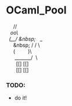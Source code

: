 # OCaml_Pool #

&nbsp;&nbsp;&nbsp;&nbsp;&nbsp;//  
&nbsp;&nbsp;&nbsp;_oo\  
&nbsp;&nbsp;(__/&nbsp;\&nbsp;&nbsp;_&nbsp;&nbsp;_  
&nbsp;&nbsp;&nbsp;&nbsp;&nbsp;\&nbsp;&nbsp;\/&nbsp;\/&nbsp;\  
&nbsp;&nbsp;&nbsp;&nbsp;&nbsp;(&nbsp;&nbsp;&nbsp;&nbsp;&nbsp;&nbsp;&nbsp;&nbsp;&nbsp;)\  
&nbsp;&nbsp;&nbsp;&nbsp;&nbsp;&nbsp;\_______/&nbsp;&nbsp;\  
&nbsp;&nbsp;&nbsp;&nbsp;&nbsp;&nbsp;&nbsp;[[]&nbsp;[[]  
&nbsp;&nbsp;&nbsp;&nbsp;&nbsp;&nbsp;&nbsp;[[]&nbsp;[[]  
  


### TODO: ###

* do it!